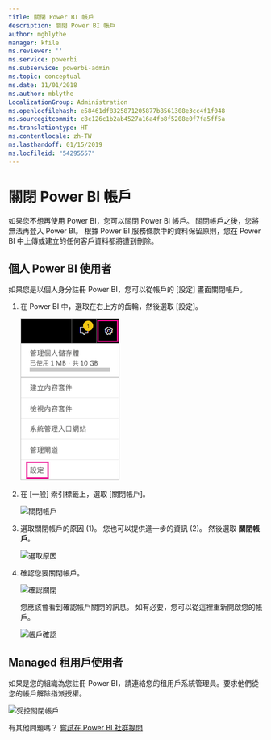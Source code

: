 ```yaml
---
title: 關閉 Power BI 帳戶
description: 關閉 Power BI 帳戶
author: mgblythe
manager: kfile
ms.reviewer: ''
ms.service: powerbi
ms.subservice: powerbi-admin
ms.topic: conceptual
ms.date: 11/01/2018
ms.author: mblythe
LocalizationGroup: Administration
ms.openlocfilehash: e58461df8325871205877b8561308e3cc4f1f048
ms.sourcegitcommit: c8c126c1b2ab4527a16a4fb8f5208e0f7fa5ff5a
ms.translationtype: HT
ms.contentlocale: zh-TW
ms.lasthandoff: 01/15/2019
ms.locfileid: "54295557"
---
```

# <a name="closing-your-power-bi-account"></a>關閉 Power BI 帳戶

如果您不想再使用 Power BI，您可以關閉 Power BI 帳戶。  關閉帳戶之後，您將無法再登入 Power BI。 根據 Power BI 服務條款中的資料保留原則，您在 Power BI 中上傳或建立的任何客戶資料都將遭到刪除。

## <a name="individual-power-bi-users"></a>個人 Power BI 使用者

如果您是以個人身分註冊 Power BI，您可以從帳戶的 [設定] 畫面關閉帳戶。

1. 在 Power BI 中，選取在右上方的齒輪，然後選取 [設定]。

    ![設定](media/service-admin-closing-your-account/closeaccount-settings.png)

1. 在 [一般] 索引標籤上，選取 [關閉帳戶]。

    ![關閉帳戶](media/service-admin-closing-your-account/closeaccount-settings2.png)

1. 選取關閉帳戶的原因 (1)。 您也可以提供進一步的資訊 (2)。 然後選取 **關閉帳戶**。

    ![選取原因](media/service-admin-closing-your-account/closeaccount-settings3.png)

1. 確認您要關閉帳戶。

    ![確認關閉](media/service-admin-closing-your-account/closeaccount-settings4.png)

    您應該會看到確認帳戶關閉的訊息。 如有必要，您可以從這裡重新開啟您的帳戶。

    ![帳戶確認](media/service-admin-closing-your-account/closeaccount-settings5.png)

## <a name="managed-tenant-users"></a>Managed 租用戶使用者

如果是您的組織為您註冊 Power BI，請連絡您的租用戶系統管理員。要求他們從您的帳戶解除指派授權。

![受控關閉帳戶](media/service-admin-closing-your-account/closeaccountmanaged.png)

有其他問題嗎？ [嘗試在 Power BI 社群提問](http://community.powerbi.com/)